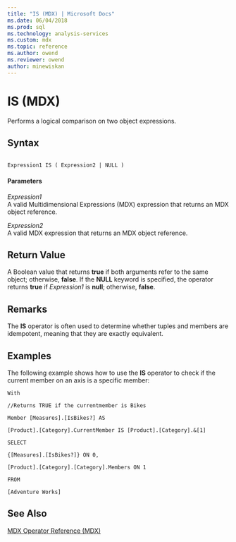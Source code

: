 ```yaml
---
title: "IS (MDX) | Microsoft Docs"
ms.date: 06/04/2018
ms.prod: sql
ms.technology: analysis-services
ms.custom: mdx
ms.topic: reference
ms.author: owend
ms.reviewer: owend
author: minewiskan
---
```

# IS (MDX)


  Performs a logical comparison on two object expressions.  
  
## Syntax  
  
```  
  
Expression1 IS ( Expression2 | NULL )  
```  
  
#### Parameters  
 *Expression1*  
 A valid Multidimensional Expressions (MDX) expression that returns an MDX object reference.  
  
 *Expression2*  
 A valid MDX expression that returns an MDX object reference.  
  
## Return Value  
 A Boolean value that returns **true** if both arguments refer to the same object; otherwise, **false**. If the **NULL** keyword is specified, the operator returns **true** if *Expression1* is **null**; otherwise, **false**.  
  
## Remarks  
 The **IS** operator is often used to determine whether tuples and members are idempotent, meaning that they are exactly equivalent.  
  
## Examples  
 The following example shows how to use the **IS** operator to check if the current member on an axis is a specific member:  
  
 `With`  
  
 `//Returns TRUE if the currentmember is Bikes`  
  
 `Member [Measures].[IsBikes?] AS`  
  
 `[Product].[Category].CurrentMember IS [Product].[Category].&[1]`  
  
 `SELECT`  
  
 `{[Measures].[IsBikes?]} ON 0,`  
  
 `[Product].[Category].[Category].Members ON 1`  
  
 `FROM`  
  
 `[Adventure Works]`  
  
## See Also  
 [MDX Operator Reference &#40;MDX&#41;](../mdx/mdx-operator-reference-mdx.md)  
  
  
